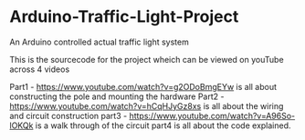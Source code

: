 # Arduino-Traffic-Light-Project
An Arduino controlled actual traffic light system

This is the sourcecode for the project wheich can be viewed on youTube across 4 videos

Part1 - https://www.youtube.com/watch?v=g2ODoBmgEYw is all about constructing the pole and mounting the hardware
Part2 - https://www.youtube.com/watch?v=hCqHJyGz8xs is all about the wiring and circuit construction
part3 - https://www.youtube.com/watch?v=A96So-lOKQk is a walk through of the circuit
part4 is all about the code explained.
